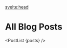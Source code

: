 <script lang="ts">
	import { siteTitle } from '$lib/config';
  import { description } from '$lib/data';
  import type { Post } from '$lib/types';
  import PostList from '$lib/components/PostList.svelte';

	export let data;

  let posts: Post[] = data.posts;
</script>

<svelte:head>

<title>Notes | { siteTitle }</title>
<meta data-key="description" name="description" content={description} />
<meta property="og:type" content="website" />
<meta property="og:title" content="Notes | { siteTitle }" />
<meta property="og:description" content={description} />
<meta property="og:image" content="https://hendrikharlichs.de/share.png" />
<meta name="twitter:title" content="Notes | { siteTitle }" />
<meta name="twitter:description" content={description} />
<meta name="twitter:image" content="https://hendrikharlichs.de/share.png" />
</svelte:head>

# All Blog Posts

<PostList {posts} />
